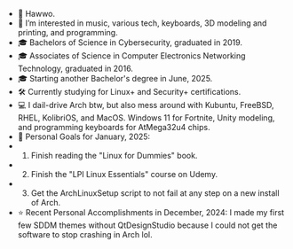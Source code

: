 - 👋 Hawwo.
- 👀 I’m interested in music, various tech, keyboards, 3D modeling and printing, and programming.
- 🎓 Bachelors of Science in Cybersecurity, graduated in 2019.
- 🎓 Associates of Science in Computer Electronics Networking Technology, graduated in 2016.
- 🎓 Starting another Bachelor's degree in June, 2025.
- 🛠️ Currently studying for Linux+ and Security+ certifications.
- 💻 I dail-drive Arch btw, but also mess around with Kubuntu, FreeBSD, RHEL, KolibriOS, and MacOS. Windows 11 for Fortnite, Unity modeling, and programming keyboards for AtMega32u4 chips.
- 🌱 Personal Goals for January, 2025:
- 1. Finish reading the "Linux for Dummies" book.
- 2. Finish the "LPI Linux Essentials" course on Udemy.
- 3. Get the ArchLinuxSetup script to not fail at any step on a new install of Arch.
- ⭐ Recent Personal Accomplishments in December, 2024: I made my first few SDDM themes without QtDesignStudio because I could not get the software to stop crashing in Arch lol.
